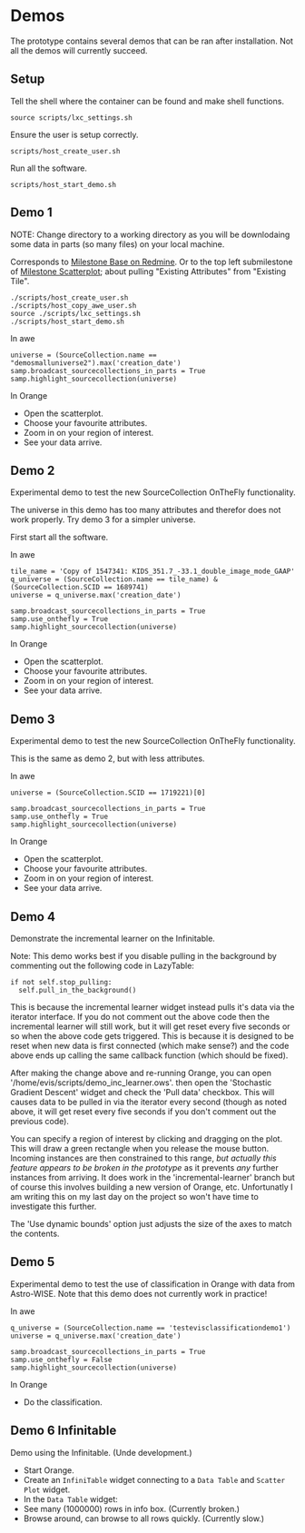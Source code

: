 # Demos

The prototype contains several demos that can be ran after installation. Not all the demos will currently succeed.


## Setup

Tell the shell where the container can be found and make shell functions.
```
source scripts/lxc_settings.sh
```

Ensure the user is setup correctly.
```
scripts/host_create_user.sh
```

Run all the software.
```
scripts/host_start_demo.sh
```


## Demo 1
NOTE: Change directory to a working directory as you will be downlodaing some data in parts (so many files) on your local machine.

Corresponds to [Milestone Base on Redmine](https://redmine.hpc.rug.nl/redmine/projects/evisualization-of-big-data/wiki/Milestone_Baseine/versions/6). Or to the top left submilestone of [Milestone Scatterplot](https://redmine.hpc.rug.nl/redmine/projects/evisualization-of-big-data/wiki/Milestone_Scatterplot); about pulling "Existing Attributes" from "Existing Tile".

```
./scripts/host_create_user.sh
./scripts/host_copy_awe_user.sh
source ./scripts/lxc_settings.sh 
./scripts/host_start_demo.sh 
```

In awe

```
universe = (SourceCollection.name == "demosmalluniverse2").max('creation_date')
samp.broadcast_sourcecollections_in_parts = True
samp.highlight_sourcecollection(universe)
```

In Orange

* Open the scatterplot.
* Choose your favourite attributes.
* Zoom in on your region of interest.
* See your data arrive.


## Demo 2
Experimental demo to test the new SourceCollection OnTheFly functionality.

The universe in this demo has too many attributes and therefor does not work properly. Try demo 3 for a simpler universe.

First start all the software.

In awe

```
tile_name = 'Copy of 1547341: KIDS_351.7_-33.1_double_image_mode_GAAP'
q_universe = (SourceCollection.name == tile_name) & (SourceCollection.SCID == 1689741)
universe = q_universe.max('creation_date')

samp.broadcast_sourcecollections_in_parts = True
samp.use_onthefly = True
samp.highlight_sourcecollection(universe)
```

In Orange

* Open the scatterplot.
* Choose your favourite attributes.
* Zoom in on your region of interest.
* See your data arrive.

## Demo 3
Experimental demo to test the new SourceCollection OnTheFly functionality.

This is the same as demo 2, but with less attributes.


In awe
```
universe = (SourceCollection.SCID == 1719221)[0]

samp.broadcast_sourcecollections_in_parts = True
samp.use_onthefly = True
samp.highlight_sourcecollection(universe)
```

In Orange

* Open the scatterplot.
* Choose your favourite attributes.
* Zoom in on your region of interest.
* See your data arrive.

## Demo 4
Demonstrate the incremental learner on the Infinitable.

Note: This demo works best if you disable pulling in the background by commenting out the following code in LazyTable:

    if not self.stop_pulling:
      self.pull_in_the_background()
      
This is because the incremental learner widget instead pulls it's data via the iterator interface. If you do not comment out the above code then the incremental learner will still work, but it will get reset every five seconds or so when the above code gets triggered. This is because it is designed to be reset when new data is first connected (which make sense?) and the code above ends up calling the same callback function (which should be fixed).

After making the change above and re-running Orange, you can open '/home/evis/scripts/demo_inc_learner.ows'. then open the 'Stochastic Gradient Descent' widget and check the 'Pull data' checkbox. This will causes data to be pulled in via the iterator every second (though as noted above, it will get reset every five seconds if you don't comment out the previous code).

You can specify a region of interest by clicking and dragging on the plot. This will draw a green rectangle when you release the mouse button. Incoming instances are then constrained to this range, *but actually this feature appears to be broken in the prototype* as it prevents *any* further instances from arriving. It does work in the 'incremental-learner' branch but of course this involves building a new version of Orange, etc. Unfortunatly I am writing this on my last day on the project so won't have time to investigate this further.

The 'Use dynamic bounds' option just adjusts the size of the axes to match the contents.

## Demo 5
Experimental demo to test the use of classification in Orange with data from Astro-WISE. Note that this demo does not currently work in practice!

In awe
```
q_universe = (SourceCollection.name == 'testevisclassificationdemo1')
universe = q_universe.max('creation_date')

samp.broadcast_sourcecollections_in_parts = True
samp.use_onthefly = False
samp.highlight_sourcecollection(universe)
```

In Orange

* Do the classification.

## Demo 6 Infinitable
Demo using the Infinitable. (Unde development.)

* Start Orange.
* Create an `InfiniTable` widget connecting to a `Data Table` and `Scatter Plot` widget.
* In the `Data Table` widget:
 * See many (1000000) rows in info box. (Currently broken.)
 * Browse around, can browse to all rows quickly. (Currently slow.)





